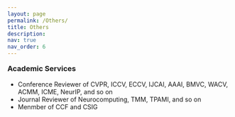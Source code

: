```yaml
---
layout: page
permalink: /Others/
title: Others
description: 
nav: true
nav_order: 6
---
```



<head>
<style>
h3 {
  display: block;
  font-size: 1.17em;
  margin-top: 1em;
  margin-bottom: 1em;
  margin-left: 0;
  margin-right: 0;
  font-weight: bold;
}
</style>
</head>


<h3>Academic Services</h3>
<div>
    <ul>
        <li>Conference Reviewer of CVPR, ICCV, ECCV, IJCAI, AAAI, BMVC, WACV, ACMM, ICME, NeurIP, and so on</li>
        <li>Journal Reviewer of Neurocomputing, TMM, TPAMI, and so on</li>
        <li>Menmber of CCF and CSIG</li>
    </ul>    
</div>



<!-- <h3>Selected Publicity</h3>
<div>
    <ul>
        <li>Weights & Biases: <a href="https://wandb.ai/telidavies/ml-news/reports/StyleGAN-Human-More-Accurate-Generation-Of-Full-Body-Humans--VmlldzoxODgxOTky">StyleGAN-Human: More Accurate Generation of Full-Body Humans.</a> 2022</li>
        <li>MarkTechPost: <a href="https://www.marktechpost.com/2022/05/02/researchers-sensetime-develop-gnr-generalizable-neural-performer-for-human-novel-view-synthesis/">Researchers Develop the Generalizable Neural Performer for Human Novel View Synthesis.</a> 2022</li>
		<li>Vice: <a href="https://www.vice.com/en/article/g5xvk7/researchers-created-a-way-to-make-realistic-deepfakes-from-audio-clips">New Deepfake Method Can Put Words In Anyone’s Mouth.</a> 2020</li>
		<li>DIW: <a href="https://www.digitalinformationworld.com/2020/01/latest-deepfake-technology-create-more-convincing-videos-based-on-audio-source-than-ever-before.html">Latest Deepfake Technology Create More Convincing Videos Based on Audio Than Ever Before.</a> 2020</li>
		<li>QBitAI: <a href="https://www.qbitai.com/2020/01/10911.html">SenseTime Join in the Suppression of DeepFake with World’s Largest Forgery Detection Dataset.</a> 2020</li>
		<li>VentureBeat: <a href="https://venturebeat.com/2020/01/15/sensetime-face-forgery-research-deepfakes/">SenseTime Researchers Create a Benchmark to Test Face Forgery Detectors.</a> 2020</li>
    </ul>    
</div> -->

















